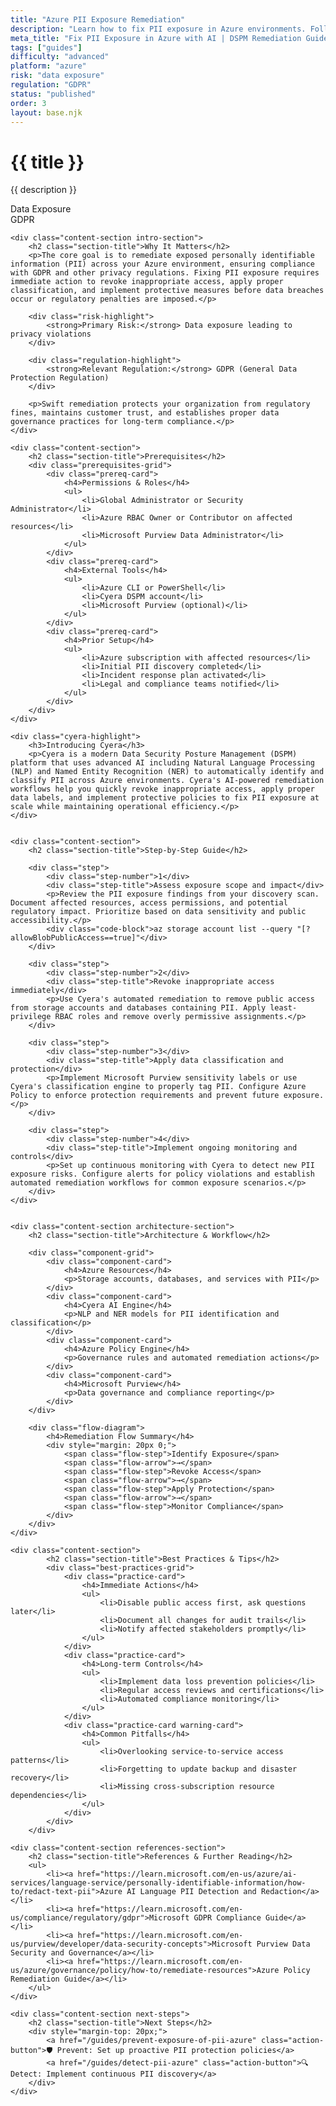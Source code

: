 ```yaml
---
title: "Azure PII Exposure Remediation"
description: "Learn how to fix PII exposure in Azure environments. Follow step-by-step guidance for GDPR compliance and data protection."
meta_title: "Fix PII Exposure in Azure with AI | DSPM Remediation Guide"
tags: ["guides"]
difficulty: "advanced"
platform: "azure"
risk: "data exposure"
regulation: "GDPR"
status: "published"
order: 3
layout: base.njk
---
```


<div class="container">
    <div class="header">
        <h1>{{ title }}</h1>
        <p>{{ description }}</p>
        <div class="badge">Data Exposure</div>
        <div class="badge regulation">GDPR</div>
    </div>

    <div class="content-section intro-section">
        <h2 class="section-title">Why It Matters</h2>
        <p>The core goal is to remediate exposed personally identifiable information (PII) across your Azure environment, ensuring compliance with GDPR and other privacy regulations. Fixing PII exposure requires immediate action to revoke inappropriate access, apply proper classification, and implement protective measures before data breaches occur or regulatory penalties are imposed.</p>
        
        <div class="risk-highlight">
            <strong>Primary Risk:</strong> Data exposure leading to privacy violations
        </div>
        
        <div class="regulation-highlight">
            <strong>Relevant Regulation:</strong> GDPR (General Data Protection Regulation)
        </div>
        
        <p>Swift remediation protects your organization from regulatory fines, maintains customer trust, and establishes proper data governance practices for long-term compliance.</p>
    </div>

    <div class="content-section">
        <h2 class="section-title">Prerequisites</h2>
        <div class="prerequisites-grid">
            <div class="prereq-card">
                <h4>Permissions & Roles</h4>
                <ul>
                    <li>Global Administrator or Security Administrator</li>
                    <li>Azure RBAC Owner or Contributor on affected resources</li>
                    <li>Microsoft Purview Data Administrator</li>
                </ul>
            </div>
            <div class="prereq-card">
                <h4>External Tools</h4>
                <ul>
                    <li>Azure CLI or PowerShell</li>
                    <li>Cyera DSPM account</li>
                    <li>Microsoft Purview (optional)</li>
                </ul>
            </div>
            <div class="prereq-card">
                <h4>Prior Setup</h4>
                <ul>
                    <li>Azure subscription with affected resources</li>
                    <li>Initial PII discovery completed</li>
                    <li>Incident response plan activated</li>
                    <li>Legal and compliance teams notified</li>
                </ul>
            </div>
        </div>
    </div>
	
    <div class="cyera-highlight">
        <h3>Introducing Cyera</h3>
        <p>Cyera is a modern Data Security Posture Management (DSPM) platform that uses advanced AI including Natural Language Processing (NLP) and Named Entity Recognition (NER) to automatically identify and classify PII across Azure environments. Cyera's AI-powered remediation workflows help you quickly revoke inappropriate access, apply proper data labels, and implement protective policies to fix PII exposure at scale while maintaining operational efficiency.</p>
    </div>
	

    <div class="content-section">
        <h2 class="section-title">Step-by-Step Guide</h2>
        
        <div class="step">
            <div class="step-number">1</div>
            <div class="step-title">Assess exposure scope and impact</div>
            <p>Review the PII exposure findings from your discovery scan. Document affected resources, access permissions, and potential regulatory impact. Prioritize based on data sensitivity and public accessibility.</p>
            <div class="code-block">az storage account list --query "[?allowBlobPublicAccess==true]"</div>
        </div>

        <div class="step">
            <div class="step-number">2</div>
            <div class="step-title">Revoke inappropriate access immediately</div>
            <p>Use Cyera's automated remediation to remove public access from storage accounts and databases containing PII. Apply least-privilege RBAC roles and remove overly permissive assignments.</p>
        </div>

        <div class="step">
            <div class="step-number">3</div>
            <div class="step-title">Apply data classification and protection</div>
            <p>Implement Microsoft Purview sensitivity labels or use Cyera's classification engine to properly tag PII. Configure Azure Policy to enforce protection requirements and prevent future exposure.</p>
        </div>

        <div class="step">
            <div class="step-number">4</div>
            <div class="step-title">Implement ongoing monitoring and controls</div>
            <p>Set up continuous monitoring with Cyera to detect new PII exposure risks. Configure alerts for policy violations and establish automated remediation workflows for common exposure scenarios.</p>
        </div>
    </div>


    <div class="content-section architecture-section">
        <h2 class="section-title">Architecture & Workflow</h2>
        
        <div class="component-grid">
            <div class="component-card">
                <h4>Azure Resources</h4>
                <p>Storage accounts, databases, and services with PII</p>
            </div>
            <div class="component-card">
                <h4>Cyera AI Engine</h4>
                <p>NLP and NER models for PII identification and classification</p>
            </div>
            <div class="component-card">
                <h4>Azure Policy Engine</h4>
                <p>Governance rules and automated remediation actions</p>
            </div>
            <div class="component-card">
                <h4>Microsoft Purview</h4>
                <p>Data governance and compliance reporting</p>
            </div>
        </div>

        <div class="flow-diagram">
            <h4>Remediation Flow Summary</h4>
            <div style="margin: 20px 0;">
                <span class="flow-step">Identify Exposure</span>
                <span class="flow-arrow">→</span>
                <span class="flow-step">Revoke Access</span>
                <span class="flow-arrow">→</span>
                <span class="flow-step">Apply Protection</span>
                <span class="flow-arrow">→</span>
                <span class="flow-step">Monitor Compliance</span>
            </div>
        </div>
    </div>

	<div class="content-section">
	        <h2 class="section-title">Best Practices & Tips</h2>
	        <div class="best-practices-grid">
	            <div class="practice-card">
	                <h4>Immediate Actions</h4>
	                <ul>
	                    <li>Disable public access first, ask questions later</li>
	                    <li>Document all changes for audit trails</li>
	                    <li>Notify affected stakeholders promptly</li>
	                </ul>
	            </div>
	            <div class="practice-card">
	                <h4>Long-term Controls</h4>
	                <ul>
	                    <li>Implement data loss prevention policies</li>
	                    <li>Regular access reviews and certifications</li>
	                    <li>Automated compliance monitoring</li>
	                </ul>
	            </div>
	            <div class="practice-card warning-card">
	                <h4>Common Pitfalls</h4>
	                <ul>
	                    <li>Overlooking service-to-service access patterns</li>
	                    <li>Forgetting to update backup and disaster recovery</li>
	                    <li>Missing cross-subscription resource dependencies</li>
	                </ul>
	            </div>
	        </div>
	    </div>

    <div class="content-section references-section">
        <h2 class="section-title">References & Further Reading</h2>
        <ul>
            <li><a href="https://learn.microsoft.com/en-us/azure/ai-services/language-service/personally-identifiable-information/how-to/redact-text-pii">Azure AI Language PII Detection and Redaction</a></li>
            <li><a href="https://learn.microsoft.com/en-us/compliance/regulatory/gdpr">Microsoft GDPR Compliance Guide</a></li>
            <li><a href="https://learn.microsoft.com/en-us/purview/developer/data-security-concepts">Microsoft Purview Data Security and Governance</a></li>
            <li><a href="https://learn.microsoft.com/en-us/azure/governance/policy/how-to/remediate-resources">Azure Policy Remediation Guide</a></li>
        </ul>
    </div>

    <div class="content-section next-steps">
        <h2 class="section-title">Next Steps</h2>
        <div style="margin-top: 20px;">
            <a href="/guides/prevent-exposure-of-pii-azure" class="action-button">🛡️ Prevent: Set up proactive PII protection policies</a>
            <a href="/guides/detect-pii-azure" class="action-button">🔍 Detect: Implement continuous PII discovery</a>
        </div>
    </div>
</div>